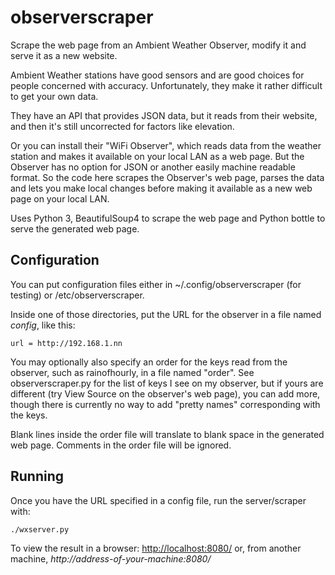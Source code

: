 # observerscraper

Scrape the web page from an Ambient Weather Observer, modify it
and serve it as a new website.

Ambient Weather stations have good sensors and are good choices
for people concerned with accuracy. Unfortunately, they make it rather
difficult to get your own data.

They have an API that provides JSON data, but it reads from their
website, and then it's still uncorrected for factors like elevation.

Or you can install their "WiFi Observer", which reads data from the
weather station and makes it available on your local LAN as a web page.
But the Observer has no option for JSON or another easily machine
readable format.
So the code here scrapes the Observer's web page, parses the
data and lets you make local changes before making it available
as a new web page on your local LAN.

Uses Python 3, BeautifulSoup4 to scrape the web page and
Python bottle to serve the generated web page.

## Configuration

You can put configuration files either in ~/.config/observerscraper
(for testing) or /etc/observerscraper.

Inside one of those directories, put the URL for the observer in
a file named *config*, like this:
```
url = http://192.168.1.nn
```

You may optionally also specify an order for the keys read from the
observer, such as rainofhourly, in a file named "order".
See observerscraper.py for the list of keys I see on my observer,
but if yours are different (try View Source on the observer's web page),
you can add more, though there is currently no way to add "pretty names"
corresponding with the keys.

Blank lines inside the order file will translate to blank space
in the generated web page. Comments in the order file will be ignored.

## Running

Once you have the URL specified in a config file,
run the server/scraper with:
```
./wxserver.py
```

To view the result in a browser:
[http://localhost:8080/](http://localhost:8080/)
or, from another machine,
*http://address-of-your-machine:8080/*
